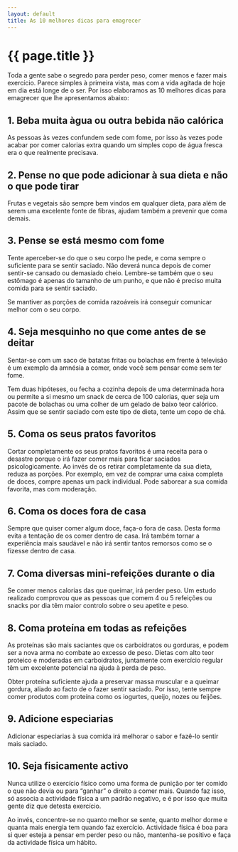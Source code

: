 ```yaml
---
layout: default
title: As 10 melhores dicas para emagrecer
---
```


# {{ page.title }}

Toda a gente sabe o segredo para perder peso, comer menos e fazer mais exercício. Parece simples à primeira vista, mas com a vida agitada de hoje em dia está longe de o ser. Por isso elaboramos as 10 melhores dicas para emagrecer que lhe apresentamos abaixo:

## 1. Beba muita àgua ou outra bebida não calórica

As pessoas às vezes confundem sede com fome, por isso às vezes pode acabar por comer calorias extra quando um simples copo de água fresca era o que realmente precisava.

## 2. Pense no que pode adicionar à sua dieta e não o que pode tirar

Frutas e vegetais são sempre bem vindos em qualquer dieta, para além de serem uma excelente fonte de fibras, ajudam também a prevenir que coma demais.

## 3. Pense se está mesmo com fome

Tente aperceber-se do que o seu corpo lhe pede, e coma sempre o suficiente para se sentir saciado. Não deverá nunca depois de comer sentir-se cansado ou demasiado cheio. Lembre-se também que o seu estômago é apenas do tamanho de um punho, e que não é preciso muita comida para se sentir saciado.

Se mantiver as porções de comida razoáveis irá conseguir comunicar melhor com o seu corpo.

## 4. Seja mesquinho no que come antes de se deitar

Sentar-se com um saco de batatas fritas ou bolachas em frente à televisão é um exemplo da amnésia a comer, onde você sem pensar come sem ter fome.

Tem duas hipóteses, ou fecha a cozinha depois de uma determinada hora ou permite a si mesmo um snack de cerca de 100 calorias, quer seja um pacote de bolachas ou uma colher de um gelado de baixo teor calórico. Assim que se sentir saciado com este tipo de dieta, tente um copo de chá.

## 5. Coma os seus pratos favoritos

Cortar completamente os seus pratos favoritos é uma receita para o desastre porque o irá fazer comer mais para ficar saciados psicologicamente. Ao invés de os retirar completamente da sua dieta, reduza as porções. Por exemplo, em vez de comprar uma caixa completa de doces, compre apenas um pack individual. Pode saborear a sua comida favorita, mas com moderação.

## 6. Coma os doces fora de casa

Sempre que quiser comer algum doce, faça-o fora de casa. Desta forma evita a tentação de os comer dentro de casa. Irá também tornar a experiência mais saudável e não irá sentir tantos remorsos como se o fizesse dentro de casa.

## 7. Coma diversas mini-refeições durante o dia
Se comer menos calorias das que queimar, irá perder peso. Um estudo realizado comprovou que as pessoas que comem 4 ou 5 refeições ou snacks por dia têm maior controlo sobre o seu apetite e peso.

## 8. Coma proteína em todas as refeições

As proteínas são mais saciantes que os carboidratos ou gorduras, e podem ser a nova arma no combate ao excesso de peso.
Dietas com alto teor proteico e moderadas em carboidratos, juntamente com exercício regular têm um excelente potencial na ajuda à perda de peso.

Obter proteína suficiente ajuda a preservar massa muscular e a queimar gordura, aliado ao facto de o fazer sentir saciado. Por isso, tente sempre comer produtos com proteína como os iogurtes, queijo, nozes ou feijões.

## 9. Adicione especiarias

Adicionar especiarias à sua comida irá melhorar o sabor e fazê-lo sentir mais saciado.

## 10. Seja fisicamente activo

Nunca utilize o exercício físico como uma forma de punição por ter comido o que não devia ou para “ganhar” o direito a comer mais. Quando faz isso, só associa a actividade física a um padrão negativo, e é por isso que muita gente diz que detesta exercício.

Ao invés, concentre-se no quanto melhor se sente, quanto melhor dorme e quanta mais energia tem quando faz exercício. Actividade física é boa para si quer esteja a pensar em perder peso ou não, mantenha-se positivo e faça da actividade física um hábito.